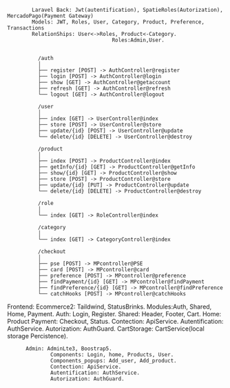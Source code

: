 
            Laravel Back: Jwt(autentification), SpatieRoles(Autorization), MercadoPago(Payment Gateway)
            Models: JWT, Roles, User, Category, Product, Preference, Transactions            
            RelationShips: User<->Roles, Product<-Category.            
                                      Roles:Admin,User.
         

              /auth
              │
              ├── register [POST] -> AuthController@register
              ├── login [POST] -> AuthController@login
              ├── show [GET] -> AuthController@getaccount
              ├── refresh [GET] -> AuthController@refresh
              └── logout [GET] -> AuthController@logout
              
              /user
              │
              ├── index [GET] -> UserController@index
              ├── store [POST] -> UserController@store
              ├── update/{id} [POST] -> UserController@update
              └── delete/{id} [DELETE] -> UserController@destroy
              
              /product
              │
              ├── index [POST] -> ProductController@index
              ├── getInfo/{id} [GET] -> ProductController@getInfo
              ├── show/{id} [GET] -> ProductController@show
              ├── store [POST] -> ProductController@store
              ├── update/{id} [PUT] -> ProductController@update
              └── delete/{id} [DELETE] -> ProductController@destroy
              
              /role
              │
              └── index [GET] -> RoleController@index
              
              /category
              │
              └── index [GET] -> CategoryController@index
              
              /checkout
              │
              ├── pse [POST] -> MPcontroller@PSE
              ├── card [POST] -> MPcontroller@card
              ├── preference [POST] -> MPcontroller@preference
              ├── findPayment/{id} [GET] -> MPcontroller@findPayment
              ├── findPreference/{id} [GET] -> MPcontroller@findPreference
              └── catchHooks [POST] -> MPcontroller@catchHooks
      
Frontend: Ecommerce2: Taildwind, StatusBrinks.
                      Modules:Auth, Shared, Home, Payment.
                              Auth: Login, Register.
                              Shared: Header, Footer, Cart.
                              Home: Product
                              Payment: Checkout, Status.
                      Contection: ApiService.
                      Autentification: AuthService.
                      Autorization: AuthGuard.
                      CartStorage: CartService(local storage Percistence).


          Admin: AdminLte3, Boostrap5.
                  Components: Login, home, Products, User.
                  Components_popups: Add_user, Add_product.
                  Contection: ApiService.
                  Autentification: AuthService.
                  Autorization: AuthGuard.
